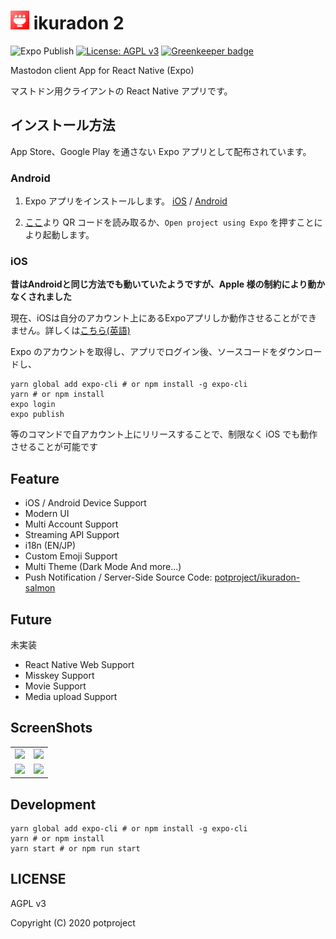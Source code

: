 # <img width="30" heigth="30" src="https://github.com/potproject/ikuradon/blob/master/assets/image/icon250.png?raw=true"> ikuradon 2

![Expo Publish](https://github.com/potproject/ikuradon/workflows/Expo%20Publish/badge.svg?branch=master)
[![License: AGPL v3](https://img.shields.io/badge/License-AGPL%20v3-blue.svg)](https://www.gnu.org/licenses/agpl-3.0)
[![Greenkeeper badge](https://badges.greenkeeper.io/potproject/ikuradon.svg)](https://greenkeeper.io/)

Mastodon client App for React Native (Expo)

マストドン用クライアントの React Native アプリです。

## インストール方法

App Store、Google Play を通さない Expo アプリとして配布されています。

### Android

1. Expo アプリをインストールします。
   [iOS](https://apps.apple.com/app/apple-store/id982107779) / [Android](https://play.google.com/store/apps/details?id=host.exp.exponent)

2. [ここ](https://expo.io/@potpro/potproject-ikuradon)より QR コードを読み取るか、`Open project using Expo` を押すことにより起動します。

### iOS

__昔はAndroidと同じ方法でも動いていたようですが、Apple 様の制約により動かなくされました__

現在、iOSは自分のアカウント上にあるExpoアプリしか動作させることができません。詳しくは[こちら(英語)](https://blog.expo.io/upcoming-limitations-to-ios-expo-client-8076d01aee1a)

Expo のアカウントを取得し、アプリでログイン後、ソースコードをダウンロードし、

```
yarn global add expo-cli # or npm install -g expo-cli
yarn # or npm install
expo login
expo publish
```

等のコマンドで自アカウント上にリリースすることで、制限なく iOS でも動作させることが可能です

## Feature

-   iOS / Android Device Support
-   Modern UI
-   Multi Account Support
-   Streaming API Support
-   i18n (EN/JP)
-   Custom Emoji Support
-   Multi Theme (Dark Mode And more...)
-   Push Notification / Server-Side Source Code: [potproject/ikuradon-salmon](https://github.com/potproject/ikuradon-salmon)

## Future

未実装

-   React Native Web Support
-   Misskey Support
-   Movie Support
-   Media upload Support

## ScreenShots

|                                                                                               |                                                                                                    |
| --------------------------------------------------------------------------------------------- | -------------------------------------------------------------------------------------------------- |
| ![](https://github.com/potproject/ikuradon/blob/master/screenshots/ios_timeline.jpg?raw=true) | ![](https://github.com/potproject/ikuradon/blob/master/screenshots/ios_notifications.jpg?raw=true) |
| ![](https://github.com/potproject/ikuradon/blob/master/screenshots/ios_toot.jpg?raw=true)     | ![](https://github.com/potproject/ikuradon/blob/master/screenshots/ios_drawer.jpg?raw=true)        |

## Development

```
yarn global add expo-cli # or npm install -g expo-cli
yarn # or npm install
yarn start # or npm run start
```

## LICENSE

AGPL v3

Copyright (C) 2020 potproject
